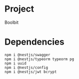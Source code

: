# Project

Boolbit

# Dependencies

```
npm i @nestjs/swagger
npm i @nestjs/typeorm typeorm pg
npm i uuid
npm i @nestjs/config
npm i @nestjs/jwt bcrypt
```
